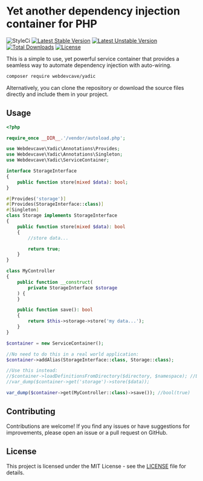 # Yet another dependency injection container for PHP

![StyleCi](https://github.styleci.io/repos/816542238/shield)
[![Latest Stable Version](https://poser.pugx.org/webdevcave/yadic/v/stable?format=flat-square)](https://packagist.org/packages/webdevcave/yadic)
[![Latest Unstable Version](https://poser.pugx.org/webdevcave/yadic/v/unstable?format=flat-square)](https://packagist.org/packages/webdevcave/yadic)
[![Total Downloads](https://poser.pugx.org/webdevcave/yadic/downloads?format=flat-square)](https://packagist.org/packages/webdevcave/yadic)
[![License](https://poser.pugx.org/webdevcave/yadic/license?format=flat-square)](https://packagist.org/packages/webdevcave/yadic)

This is a simple to use, yet powerful service container that provides a seamless way to automate dependency injection
with auto-wiring.

```bash
composer require webdevcave/yadic
```

Alternatively, you can clone the repository or download the source files directly and include them in your project.

## Usage

```php
<?php

require_once __DIR__.'/vendor/autoload.php';

use Webdevcave\Yadic\Annotations\Provides;
use Webdevcave\Yadic\Annotations\Singleton;
use Webdevcave\Yadic\ServiceContainer;

interface StorageInterface
{
    public function store(mixed $data): bool;
}

#[Provides('storage')]
#[Provides(StorageInterface::class)]
#[Singleton]
class Storage implements StorageInterface
{
    public function store(mixed $data): bool
    {
        //store data...

        return true;
    }
}

class MyController
{
    public function __construct(
        private StorageInterface $storage
    ) {
    }

    public function save(): bool
    {
        return $this->storage->store('my data...');
    }
}

$container = new ServiceContainer();

//No need to do this in a real world application:
$container->addAlias(StorageInterface::class, Storage::class);

//Use this instead:
//$container->loadDefinitionsFromDirectory($directory, $namespace); //Loads annotations from classes declared in a PSR4 directory
//var_dump($container->get('storage')->store($data));

var_dump($container->get(MyController::class)->save()); //bool(true)
```

## Contributing

Contributions are welcome! If you find any issues or have suggestions for improvements,
please open an issue or a pull request on GitHub.

## License

This project is licensed under the MIT License - see the [LICENSE](LICENSE) file for details.
